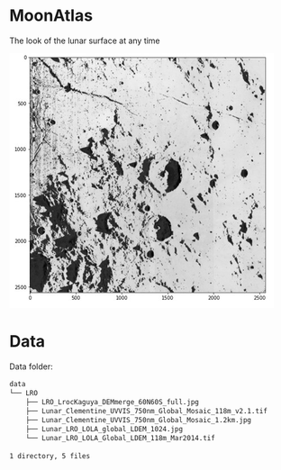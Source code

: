 # MoonAtlas
The look of the lunar surface at any time


![](/img/moon.jpg)


# Data

Data folder:
```
data
└── LRO
    ├── LRO_LrocKaguya_DEMmerge_60N60S_full.jpg
    ├── Lunar_Clementine_UVVIS_750nm_Global_Mosaic_118m_v2.1.tif
    ├── Lunar_Clementine_UVVIS_750nm_Global_Mosaic_1.2km.jpg
    ├── Lunar_LRO_LOLA_global_LDEM_1024.jpg
    └── Lunar_LRO_LOLA_Global_LDEM_118m_Mar2014.tif

1 directory, 5 files
```
